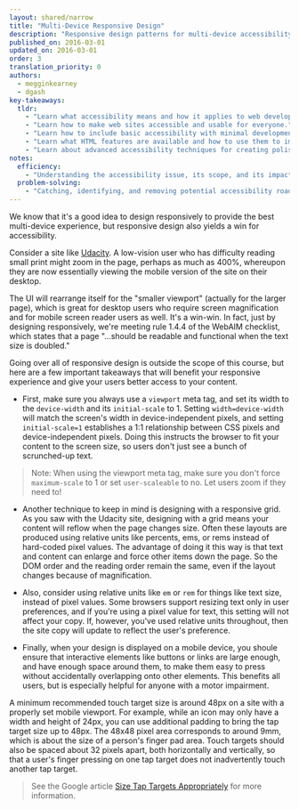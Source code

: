 ```yaml
---
layout: shared/narrow
title: "Multi-Device Responsive Design"
description: "Responsive design patterns for multi-device accessibility"
published_on: 2016-03-01
updated_on: 2016-03-01
order: 3
translation_priority: 0
authors:
  - megginkearney
  - dgash
key-takeaways:
  tldr: 
    - "Learn what accessibility means and how it applies to web development."
    - "Learn how to make web sites accessible and usable for everyone."
    - "Learn how to include basic accessibility with minimal development impace."
    - "Learn what HTML features are available and how to use them to improve accessibility."
    - "Learn about advanced accessibility techniques for creating polished accessibility experiences."
notes:
  efficiency:
    - "Understanding the accessibility issue, its scope, and its impact can make you a better web developer."
  problem-solving:
    - "Catching, identifying, and removing potential accessibility roadblocks before they happen can improve your development process and reduce maintenance requirements."
---
```


We know that it's a good idea to design responsively to provide the best multi-device experience, but responsive design also yields a win for accessibility.

Consider a site like <a href="https://www.udacity.com/" target="_blank">Udacity</a>. A low-vision user who has difficulty reading small print might zoom in the page, perhaps as much as 400%, whereupon they are now essentially viewing the mobile version of the site on their desktop. 

The UI will rearrange itself for the "smaller viewport" (actually for the larger page), which is great for desktop users who require screen magnification and for mobile screen reader users as well. It's a win-win. In fact, just by designing responsively, we're meeting rule 1.4.4 of the WebAIM checklist, which states that a page "...should be readable and functional when the text size is doubled."

Going over all of responsive design is outside the scope of this course, but here are a few important takeaways that will benefit your responsive experience and give your users better access to your content.

 - First, make sure you always use a `viewport` meta tag, and set its width to the `device-width` and its `initial-scale` to 1. Setting `width=device-width` will match the screen's width in device-independent pixels, and setting `initial-scale=1` establishes a 1:1 relationship between CSS pixels and device-independent pixels. Doing this instructs the browser to fit your content to the screen size, so users don't just see a bunch of scrunched-up text.

>Note: When using the viewport meta tag, make sure you don't force `maximum-scale` to 1 or set `user-scaleable` to no. Let users zoom if they need to!

 - Another technique to keep in mind is designing with a responsive grid. As you saw with the Udacity site, designing with a grid means your content will reflow when the page changes size. Often these layouts are produced using relative units like percents, ems, or rems instead of hard-coded pixel values. The advantage of doing it this way is that text and content can enlarge and force other items down the page. So the DOM order and the reading order remain the same, even if the layout changes because of magnification.

 - Also, consider using relative units like `em` or `rem` for things like text size, instead of pixel values. Some browsers support resizing text only in user preferences, and if you're using a pixel value for text, this setting will not affect your copy. If, however, you've used relative units throughout, then the site copy will update to reflect the user's preference.

 - Finally, when your design is displayed on a mobile device, you shoule ensure that interactive elements like buttons or links are large enough, and have enough space around them, to make them easy to press without accidentally overlapping onto other elements. This benefits all users, but is especially helpful for anyone with a motor impairment.

A minimum recommended touch target size is around 48px on a site with a properly set mobile viewport. For example, while an icon may only have a width and height of 24px, you can use additional padding to bring the tap target size up to 48px. The 48x48 pixel area corresponds to around 9mm, which is about the size of a person's finger pad area. Touch targets should also be spaced about 32 pixels apart, both horizontally and vertically, so that a user's finger pressing on one tap target does not inadvertently touch another tap target. 

>See the Google article <a href="https://developers.google.com/speed/docs/insights/SizeTapTargetsAppropriately?hl=en" target="_blank">Size Tap Targets Appropriately</a> for more information.
